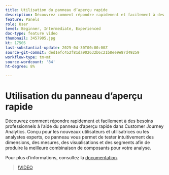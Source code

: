 ```yaml
---
title: Utilisation du panneau d’aperçu rapide
description: Découvrez comment répondre rapidement et facilement à des besoins professionnels à l’aide du panneau d’aperçu rapide dans Customer Journey Analytics.
feature: Panels
role: User
level: Beginner, Intermediate, Experienced
doc-type: feature video
thumbnail: 3457905.jpg
kt: 17505
last-substantial-update: 2025-04-30T00:00:00Z
source-git-commit: ded1efc452f81da902632b6c21b8ee9e87d49259
workflow-type: tm+mt
source-wordcount: '84'
ht-degree: 8%

---
```



# Utilisation du panneau d’aperçu rapide

Découvrez comment répondre rapidement et facilement à des besoins professionnels à l’aide du panneau d’aperçu rapide dans Customer Journey Analytics. Conçu pour les nouveaux utilisateurs et utilisatrices ou les analystes experts, ce panneau vous permet de tester intuitivement des dimensions, des mesures, des visualisations et des segments afin de produire la meilleure combinaison de composants pour votre analyse.

Pour plus dʼinformations, consultez la [documentation](https://experienceleague.adobe.com/fr/docs/analytics-platform/using/cja-workspace/panels/quickinsight).

>[!VIDEO](https://video.tv.adobe.com/v/3457905/?learn=on)
